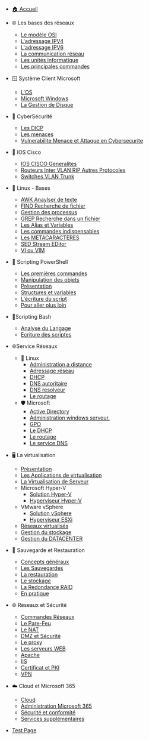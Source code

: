- [🏠 Accueil](/README.md)


-  🌐 Les bases des réseaux
	- [Le modèle OSI](/Les-Bases-Reseaux/OSI.md)
	- [L'adressage IPV4](/Les-Bases-Reseaux/IPV4.md)
	- [L'adressage IPV6](/Les-Bases-Reseaux/IPV6.md)
	- [La communication réseau](/Les-Bases-Reseaux/Communication-reseau.md)
	- [Les unités informatique](/Les-Bases-Reseaux/Unite-informatique.md)
	- [Les principales commandes](/Les-Bases-Reseaux/Les-commandes.md)

- 🪟 Système Client Microsoft
	- [L'OS](/Systeme-client-Microsoft/OS.md)
	- [Microsoft Windows](/Systeme-client-Microsoft/Windows.md)
	- [La Gestion de Disque](/Systeme-client-Microsoft/Disques.md)
	
- 🔐 CyberSécurité
	- [Les DICP](/CyberSecurite/Les-DICP.md)
	- [Les menaces](/CyberSecurite/Les-menaces.md)
	- [Vulnerabilite Menace et Attaque en Cybersecurite](/CyberSecurite/Vulnerabilite-Menace-et-Attaque-en-Cybersecurite.md)
	
- 📡 IOS Cisco
	- [IOS CISCO Generalites](/IOS_CISCO/IOS-CISCO-Generalites.md)
	- [Routeurs Inter VLAN RIP Autres Protocoles](/IOS_CISCO/Routeurs-Inter-VLAN-RIP-Autres-Protocoles.md)
	- [Switches VLAN Trunk](/IOS_CISCO/Switches-VLAN-Trunk.md)

- 🐧 Linux - Bases
	- [AWK Anaylser de texte](/Linux_Bases/AWK-Analyseur-de-texte.md)
	- [FIND Recherche de fichier](/Linux_Bases/FIND-Recherche-de-fichier.md)
	- [Gestion des processus](/Linux_Bases/Gestion-des-processus.md)
	- [GREP Recherche dans un fichier](/Linux_Bases/GREP-Recherche-dans-un-fichier.md)
	- [Les Alias et Variables](/Linux_Bases/Les-Alias-et-Variables.md)
	- [Les commandes indispensables](/Linux_Bases/Les-commandes-indispensables.md)
	- [Les METACARACTERES](/Linux_Bases/Les-METACARACTERES.md)
	- [SED Stream EDitor](/Linux_Bases/SED-Stream-EDitor.md)
	- [VI ou VIM](/Linux_Bases/VI-ou-VIM.md)
 
- 💠 Scripting PowerShell
	- [Les premières commandes](/Scripting_powershell/Les-premieres-commandes.md)
	- [Manipulation des objets](/Scripting_powershell/Manipulation-des-objets.md)
	- [Présentation](/Scripting_powershell/Presentation.md)
	- [Structures et variables](/Scripting_powershell/Structures-et-variables.md)
	- [L'écriture du script](/Scripting_powershell/Ecriture.md)
	- [Pour aller plus loin](/Scripting_powershell/Pour-aller-plus-loin.md)

- 🐚Scripting Bash 
	- [Analyse du Langage](/Scripting_Bash/Analyse-du-Langage.md)
	- [Ecriture des scriptes](/Scripting_Bash/Ecriture-des-scriptes.md)

- 🌐Service Réseaux
	- 🐧  Linux
		- [Administration a distance](/Service_Reseaux_Linux/Administration-a-distance.md)
		- [Adressage réseau](/Service_Reseaux_Linux/Adressage-reseau.md)
		- [DHCP](/Service_Reseaux_Linux/DHCP.md)
		- [DNS autoritaire](/Service_Reseaux_Linux/DNS-autoritaire.md)
		- [DNS resolveur](/Service_Reseaux_Linux/DNS-resolveur.md)
		- [Le routage](/Service_Reseaux_Linux/Le-routage.md)
	- 🛡️ Microsoft
		- [Active Directory](/Service_Reseaux_Microsoft/Active-Directory.md)
		- [Administration windows serveur.](/Service_Reseaux_Microsoft/Administration-windows-serveur..md)
		- [GPO](/Service_Reseaux_Microsoft/GPO.md)
		- [Le DHCP](/Service_Reseaux_Microsoft/Le-DHCP.md)
		- [Le routage](/Service_Reseaux_Microsoft/Le-routage.md)
		- [Le service DNS](/Service_Reseaux_Microsoft/Le-service-DNS.md)
		
- 🖥️ La virtualisation
	- [Présentation](/Virtualisation/Presentation.md)
	- [Les Applications de virtualisation](/Virtualisation/Application.md)
	- [La Virtualisation de Serveur](/Virtualisation/Serveur.md)
	- Microsoft Hyper-V
		- [Solution Hyper-V](/Virtualisation/M-hyperV.md)
		- [Hyperviseur Hyper-V](/Virtualisation/Hyper-V.md)
	- VMware vSphere
		- [Solution vSphere](/Virtualisation/vSphere.md)
		- [Hyperviseur ESXi](/Virtualisation/ESXi.md)
	- [Réseaux virtualisés](/Virtualisation/Reseau.md)
	- [Gestion du stockage](/Virtualisation/Stockage.md)
	- [Gestion du DATACENTER](/Virtualisation/Datacenter.md)

- 💾 Sauvegarde et Restauration
	- [Concepts généraux](/Backup/concepts.md)
	- [Les Sauvegardes](/Backup/Save.md)
	- [La restauration](/Backup/Backup.md)
	- [Le stockage](/Backup/Storage.md)
	- [La Redondance RAID](/Backup/Raid.md)
	- [En pratique](/Backup/Practice.md)

- 🌐 Réseaux et Sécurité 
	- [Commandes Réseaux](/Service_Web_Security/Reseau.md)
	- [Le Pare-Feu](/Service_Web_Security/Firewall.md)
	- [Le NAT](/Service_Web_Security/NAT.md)
	- [DMZ et Sécurité](/Service_Web_Security/DMZ.md)
	- [Le proxy](/Service_Web_Security/Proxy.md)
	- [Les serveurs WEB](/Service_Web_Security/Web_Server.md)
	- [Apache](/Service_Web_Security/Apache.md)
	- [IIS](/Service_Web_Security/IIS.md)
	- [Certificat et PKI](/Service_Web_Security/PKI.md)
	- [VPN](/Service_Web_Security/VPN.md)

- ☁️ Cloud et Microsoft 365
	- [Cloud](/M_365/cloud.md)
	- [Administration Microsoft 365](/M_365/Administration_365.md)
	- [Sécurité et conformité](/M_365/security.md)
	- [Services supplémentaires](/M_365/deamon.md)
	
-  [Test Page](test.md)